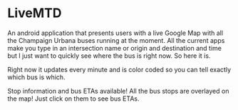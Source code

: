LiveMTD
=======
An android application that presents users with a live Google Map with all the Champaign Urbana buses running at the moment.  All the current apps make you type in an intersection name or origin and destination and time but I just want to quickly see where the bus is right now.  So here it is.

Right now it updates every minute and is color coded so you can tell exactly which bus is which.
 
Stop information and bus ETAs available!  All the bus stops are overlayed on the map! Just click on them to see bus ETAs.
